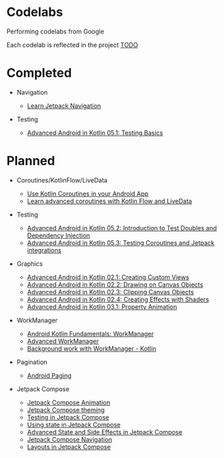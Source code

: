 # Codelabs
 Performing codelabs from Google  
 
 Each codelab is reflected in the project [TODO]()

# Completed
- Navigation
    - [Learn Jetpack Navigation](https://developer.android.com/codelabs/android-navigation?hl=en&continue=https%3A%2F%2Fcodelabs.developers.google.com%2F#0)
	
- Testing
    - [Advanced Android in Kotlin 05.1: Testing Basics](https://developer.android.com/codelabs/advanced-android-kotlin-training-testing-basics?hl=en&continue=https%3A%2F%2Fcodelabs.developers.google.com%2F#0)


# Planned
- Coroutines/KotlinFlow/LiveData
    - [Use Kotlin Coroutines in your Android App](https://developer.android.com/codelabs/kotlin-coroutines#0)
    - [Learn advanced coroutines with Kotlin Flow and LiveData](https://developer.android.com/codelabs/advanced-kotlin-coroutines?hl=en&continue=https%3A%2F%2Fcodelabs.developers.google.com%2F#0)

- Testing
    - [Advanced Android in Kotlin 05.2: Introduction to Test Doubles and Dependency Injection](https://developer.android.com/codelabs/advanced-android-kotlin-training-testing-test-doubles#0)
    - [Advanced Android in Kotlin 05.3: Testing Coroutines and Jetpack integrations](https://developer.android.com/codelabs/advanced-android-kotlin-training-testing-survey#0)

- Graphics
    - [Advanced Android in Kotlin 02.1: Creating Custom Views](https://developer.android.com/codelabs/advanced-android-kotlin-training-custom-views#0)
    - [Advanced Android in Kotlin 02.2: Drawing on Canvas Objects](https://developer.android.com/codelabs/advanced-android-kotlin-training-canvas#0)
    - [Advanced Android in Kotlin 02.3: Clipping Canvas Objects](https://developer.android.com/codelabs/advanced-android-kotlin-training-clipping-canvas-objects#0)
    - [Advanced Android in Kotlin 02.4: Creating Effects with Shaders](https://developer.android.com/codelabs/advanced-android-kotlin-training-shaders#0)
    - [Advanced Android in Kotlin 03.1: Property Animation](https://developer.android.com/codelabs/advanced-android-kotlin-training-property-animation#0)

- WorkManager
    - [Android Kotlin Fundamentals: WorkManager](https://developer.android.com/codelabs/kotlin-android-training-work-manager?hl=en&continue=https%3A%2F%2Fcodelabs.developers.google.com%2F#0)
    - [Advanced WorkManager](https://developer.android.com/codelabs/android-adv-workmanager?hl=en&continue=https%3A%2F%2Fcodelabs.developers.google.com%2F#0)
    - [Background work with WorkManager - Kotlin](https://developer.android.com/codelabs/android-workmanager?hl=en&continue=https%3A%2F%2Fcodelabs.developers.google.com%2F#0)

- Pagination
    - [Android Paging](https://developer.android.com/codelabs/android-paging?hl=en&continue=https%3A%2F%2Fcodelabs.developers.google.com%2F#0)

- Jetpack Compose
    - [Jetpack Compose Animation](https://developer.android.com/codelabs/jetpack-compose-animation?hl=en&continue=https%3A%2F%2Fcodelabs.developers.google.com%2F#0)
    - [Jetpack Compose theming](https://developer.android.com/codelabs/jetpack-compose-theming?hl=en&continue=https%3A%2F%2Fcodelabs.developers.google.com%2F#0)
    - [Testing in Jetpack Compose](https://developer.android.com/codelabs/jetpack-compose-testing?hl=en&continue=https%3A%2F%2Fcodelabs.developers.google.com%2F#0)
    - [Using state in Jetpack Compose](https://developer.android.com/codelabs/jetpack-compose-state?hl=en&continue=https%3A%2F%2Fcodelabs.developers.google.com%2F#0)
    - [Advanced State and Side Effects in Jetpack Compose](https://developer.android.com/codelabs/jetpack-compose-advanced-state-side-effects?hl=en&continue=https%3A%2F%2Fcodelabs.developers.google.com%2F#0)
    - [Jetpack Compose Navigation](https://developer.android.com/codelabs/jetpack-compose-navigation?hl=en&continue=https%3A%2F%2Fcodelabs.developers.google.com%2F#0)
    - [Layouts in Jetpack Compose](https://developer.android.com/codelabs/jetpack-compose-layouts?hl=en&continue=https%3A%2F%2Fcodelabs.developers.google.com%2F#0)
